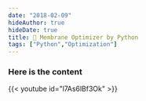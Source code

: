 ```yaml
---
date: "2018-02-09"
hideAuthor: true
hideDate: true
title: 📝 Membrane Optimizer by Python
tags: ["Python","Optimization"]
---
```


### Here is the content

{{< youtube id="l7As6lBf3Ok" >}}
